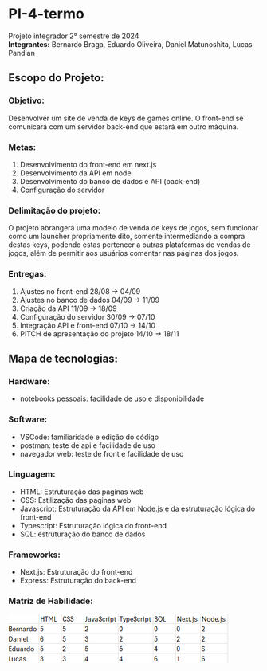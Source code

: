 # PI-4-termo
Projeto integrador 2° semestre de 2024  \
**Integrantes:** Bernardo Braga, Eduardo Oliveira, Daniel Matunoshita, Lucas Pandian

## Escopo do Projeto:
  ### Objetivo: 
  Desenvolver um site de venda de keys de games online. O front-end se comunicará com um servidor back-end que estará em outro máquina.
  ### Metas:
  1. Desenvolvimento do front-end em next.js
  2. Desenvolvimento da API em node
  3. Desenvolvimento do banco de dados e API (back-end)
  4. Configuração do servidor
  ### Delimitação do projeto: 
  O projeto abrangerá uma modelo de venda de keys de jogos, sem funcionar como um launcher propriamente dito, somente intermediando a compra destas keys, podendo estas pertencer a outras plataformas de vendas de jogos, além de permitir aos usuários comentar nas páginas dos jogos.
  ### Entregas:
  1. Ajustes no front-end 28/08 -> 04/09
  2. Ajustes no banco de dados 04/09 -> 11/09
  3. Criação da API 11/09 -> 18/09
  4. Configuração do servidor 30/09 -> 07/10
  5. Integração API e front-end 07/10 -> 14/10
  6. PITCH de apresentação do projeto 14/10 -> 18/11

## Mapa de tecnologias:
  ### Hardware:
  - notebooks pessoais: facilidade de uso e disponibilidade
  ### Software:
  - VSCode: familiaridade e edição do código
  - postman: teste de api e facilidade de uso
  - navegador web: teste de front e facilidade de uso
  ### Linguagem:
  - HTML: Estruturação das paginas web
  - CSS: Estilização das paginas web
  - Javascript: Estruturação da API em Node.js e da estruturação lógica do front-end
  - Typescript: Estruturação lógica do front-end
  - SQL: estruturação do banco de dados
  ### Frameworks:
  - Next.js: Estruturação do front-end
  - Express: Estruturação do back-end

  ### Matriz de Habilidade:
  <img src='assets/Matriz de habilidade.webp' alt='Matriz de habilidades'/>
